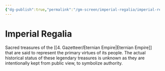 ```yaml
---
{"dg-publish":true,"permalink":"/gm-screen/imperial-regalia/imperial-regalia/","noteIcon":""}
---
```


# Imperial Regalia

Sacred treasures of the [[4. Gazetteer/Eternian Empire\|Eternian Empire]] that are said to represent the primary virtues of its people. The actual historical status of these legendary treasures is unknown as they are intentionally kept from public view, to symbolize authority. 